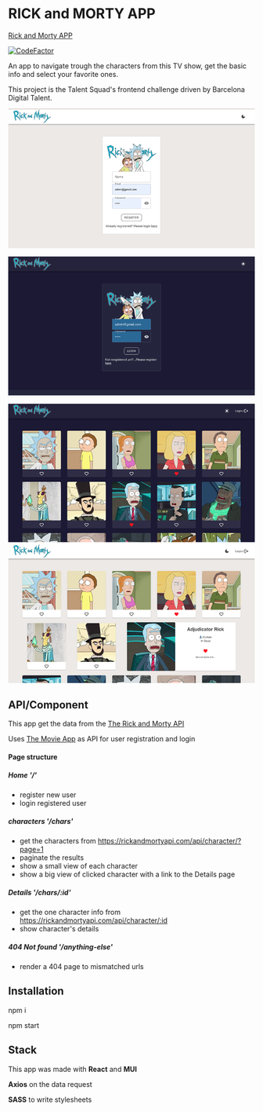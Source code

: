 # RICK and MORTY APP

[Rick and Morty APP](https://vivitt.github.io/rick_morty_app/)


[![CodeFactor](https://www.codefactor.io/repository/github/vivitt/rick_morty_app/badge/master)](https://www.codefactor.io/repository/github/vivitt/rick_morty_app/overview/master)

An app to navigate trough the characters from this TV show, get the basic info and select your favorite ones.

This project is the Talent Squad's frontend challenge driven by Barcelona Digital Talent.



![Home Page](public/Screenshot-01.png?width=200px "Homepage register light mode")

![Home Page](public/Screenshot-02.png "Homepage login dark mode")

![Characters Page](public/Screenshot-03.png?raw=true "Characters page dark mode")
![Characters Page](public/Screenshot-04.png?raw=true "Characters page with open view details light mode")

## API/Component

This app get the data from the [The Rick and Morty API](https://rickandmortyapi.com/)

Uses [The Movie App](https://github.com/vivitt/Movie_APP) as API for user registration and login

#### Page structure

##### Home '/'

- register new user
- login registered user

##### characters '/chars'

- get the characters from https://rickandmortyapi.com/api/character/?page=1
- paginate the results
- show a small view of each character
- show a big view of clicked character with a link to the Details page

##### Details '/chars/:id'

- get the one character info from https://rickandmortyapi.com/api/character/:id
- show character's details

##### 404 Not found '/anything-else'

- render a 404 page to mismatched urls

## Installation

npm i

npm start

## Stack

This app was made with **React** and **MUI**

**Axios** on the data request

**SASS** to write stylesheets
